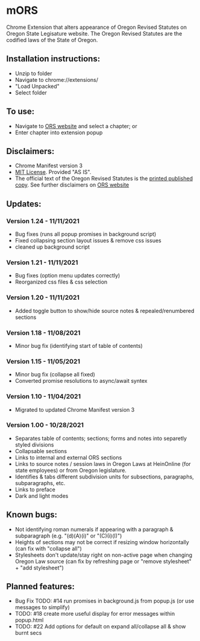 # mORS

Chrome Extension that alters appearance of Oregon Revised Statutes on Oregon State Legisature website. The Oregon Revised Statutes are the codified laws of the State of Oregon.

## Installation instructions:
* Unzip to folder
* Navigate to chrome://extensions/
* "Load Unpacked"
* Select folder

## To use:
* Navigate to [ORS website](https://www.oregonlegislature.gov/bills_laws/Pages/ORS.aspx) and select a chapter; or
* Enter chapter into extension popup

## Disclaimers:
* Chrome Manifest version 3
* [MIT License](https://github.com/rmauger/mORS/blob/master/LICENSE). Provided "AS IS".
* The official text of the Oregon Revised Statutes is the [printed published copy](https://apps.oregon.gov/ecommerce/lcc?AspxAutoDetectCookieSupport=1). 
See further disclaimers on [ORS website](https://www.oregonlegislature.gov/bills_laws/Pages/ORS.aspx)

## Updates:

  ### Version 1.24 - 11/11/2021
   * Bug fixes (runs all popup promises in background script)
   * Fixed collapsing section layout issues & remove css issues
   * cleaned up background script

  ### Version 1.21 - 11/11/2021
   * Bug fixes (option menu updates correctly)
   * Reorganized css files & css selection

  ### Version 1.20 - 11/11/2021
   * Added toggle button to show/hide source notes & repealed/renumbered sections

  ### Version 1.18 - 11/08/2021
   * Minor bug fix (identifying start of table of contents)

  ### Version 1.15 - 11/05/2021
   * Minor bug fix (collapse all fixed)
   * Converted promise resolutions to async/await syntex

  ### Version 1.10 - 11/04/2021
  * Migrated to updated Chrome Manifest version 3
 
  ### Version 1.00 - 10/28/2021
  * Separates table of contents; sections; forms and notes into separetly styled divisions
  * Collapsable sections
  * Links to internal and external ORS sections
  * Links to source notes / session laws in Oregon Laws at HeinOnline (for state employees) or from Oregon legislature.
  * Identifies & tabs different subdivision units for subsections, paragraphs, subparagraphs, etc.
  * Links to preface
  * Dark and light modes
  
## Known bugs:
  * Not identifying roman numerals if appearing with a paragraph & subparagraph (e.g. "(d)(A)(i)" or "(C)(i)(I)")
  * Heights of sections may not be correct if resizing window horizontally (can fix with "collapse all")
  * Stylesheets don't update/stay right on non-active page when changing Oregon Law source (can fix by refreshing page or "remove stylesheet" + "add stylesheet") 
  
## Planned features:
  * Bug Fix TODO: #14 run promises in background.js from popup.js (or use messages to simplify)
  * TODO: #18 create more useful display for error messages within popup.html
  * TODO: #22 Add options for default on expand all/collapse all & show burnt secs